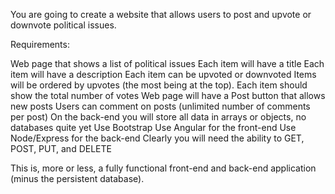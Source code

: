 You are going to create a website that allows users to post and upvote or downvote political issues.

Requirements:

Web page that shows a list of political issues
Each item will have a title
Each item will have a description
Each item can be upvoted or downvoted
Items will be ordered by upvotes (the most being at the top).
Each item should show the total number of votes
Web page will have a Post button that allows new posts
Users can comment on posts (unlimited number of comments per post)
On the back-end you will store all data in arrays or objects, no databases quite yet
Use Bootstrap
Use Angular for the front-end
Use Node/Express for the back-end
Clearly you will need the ability to GET, POST, PUT, and DELETE

This is, more or less, a fully functional front-end and back-end application (minus the persistent database).

